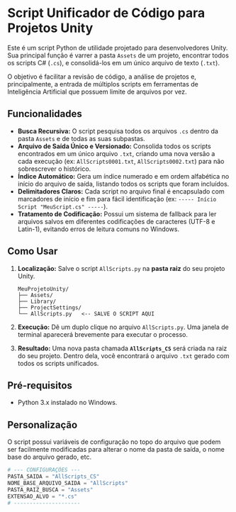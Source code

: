 # Script Unificador de Código para Projetos Unity

Este é um script Python de utilidade projetado para desenvolvedores Unity. Sua principal função é varrer a pasta `Assets` de um projeto, encontrar todos os scripts C# (`.cs`), e consolidá-los em um único arquivo de texto (`.txt`).

O objetivo é facilitar a revisão de código, a análise de projetos e, principalmente, a entrada de múltiplos scripts em ferramentas de Inteligência Artificial que possuem limite de arquivos por vez.

## Funcionalidades

* **Busca Recursiva:** O script pesquisa todos os arquivos `.cs` dentro da pasta `Assets` e de todas as suas subpastas.
* **Arquivo de Saída Único e Versionado:** Consolida todos os scripts encontrados em um único arquivo `.txt`, criando uma nova versão a cada execução (ex: `AllScripts0001.txt`, `AllScripts0002.txt`) para não sobrescrever o histórico.
* **Índice Automático:** Gera um índice numerado e em ordem alfabética no início do arquivo de saída, listando todos os scripts que foram incluídos.
* **Delimitadores Claros:** Cada script no arquivo final é encapsulado com marcadores de início e fim para fácil identificação (ex: `----- Início Script "MeuScript.cs" -----`).
* **Tratamento de Codificação:** Possui um sistema de fallback para ler arquivos salvos em diferentes codificações de caracteres (UTF-8 e Latin-1), evitando erros de leitura comuns no Windows.

## Como Usar

1.  **Localização:** Salve o script `AllScripts.py` na **pasta raiz** do seu projeto Unity.

    ```
    MeuProjetoUnity/
    ├── Assets/
    ├── Library/
    ├── ProjectSettings/
    └── AllScripts.py   <-- SALVE O SCRIPT AQUI
    ```

2.  **Execução:** Dê um duplo clique no arquivo `AllScripts.py`. Uma janela de terminal aparecerá brevemente para executar o processo.

3.  **Resultado:** Uma nova pasta chamada **`AllScripts_CS`** será criada na raiz do seu projeto. Dentro dela, você encontrará o arquivo `.txt` gerado com todos os scripts unificados.

## Pré-requisitos

* Python 3.x instalado no Windows.

## Personalização

O script possui variáveis de configuração no topo do arquivo que podem ser facilmente modificadas para alterar o nome da pasta de saída, o nome base do arquivo gerado, etc.

```python
# --- CONFIGURAÇÕES ---
PASTA_SAIDA = "AllScripts_CS"
NOME_BASE_ARQUIVO_SAIDA = "AllScripts"
PASTA_RAIZ_BUSCA = "Assets"
EXTENSAO_ALVO = "*.cs"
# ---------------------